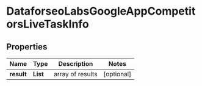 # DataforseoLabsGoogleAppCompetitorsLiveTaskInfo


## Properties

| Name | Type | Description | Notes |
|------------ | ------------- | ------------- | -------------|
**result** | **List<DataforseoLabsGoogleAppCompetitorsLiveResultInfo>** | array of results |[optional]|